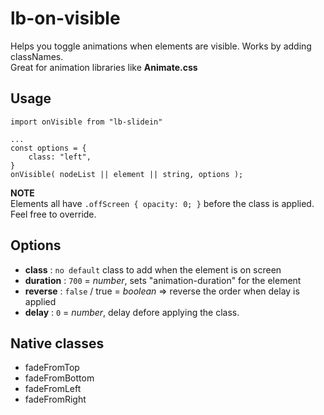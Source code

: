 # lb-on-visible

Helps you toggle animations when elements are visible. Works by adding classNames.<br/>
Great for animation libraries like **Animate.css**


## Usage

```
import onVisible from "lb-slidein"

...
const options = {
	class: "left",
}
onVisible( nodeList || element || string, options );
```

**NOTE**<br/>
Elements all have `.offScreen { opacity: 0; }` before the class is applied.<br/>
Feel free to override.

## Options

- **class** : `no default` class to add when the element is on screen
- **duration** : `700` = *number*, sets "animation-duration" for the element 
- **reverse** : `false` / true = *boolean* => reverse the order when delay is applied
- **delay** : `0` = *number*, delay defore applying the class. 

## Native classes
- fadeFromTop
- fadeFromBottom
- fadeFromLeft
- fadeFromRight